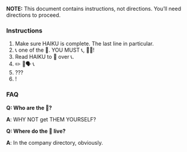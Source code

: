 **NOTE:** This document contains instructions, not directions. You’ll need directions to proceed.

### Instructions

1. Make sure HAIKU is complete. The last line in particular.
2. 📞 one of the 🕺. YOU MUST 📞, 🚫📝!
3. Read HAIKU to 🕺 over 📞.
4. ✏️ 🕺🗣 📞
5. ???
6. !

### FAQ

**Q: Who are the 🕺?**

**A**: WHY NOT get THEM YOURSELF?

**Q: Where do the 🕺 live?**

**A**: In the company directory, obviously.
